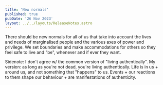 ```yaml
---
title: 'New normals'
published: true
pubDate: '26 Nov 2023'
layout: ../../layouts/ReleaseNotes.astro
---
```


There should be new normals for all of us that take into account the lives and needs of marginalised people and the various axes of power and privilege. We set boundaries and make accommodations for others so they feel safe to live and "be", whenever and if ever they want.

Sidenote: I don't agree w/ the common version of "living authentically". My version: as long as you're not dead, you're living authentically. Life is in us + around us, and not something that "happens" to us. Events + our reactions to them shape our behaviour + are manifestations of authenticity.
